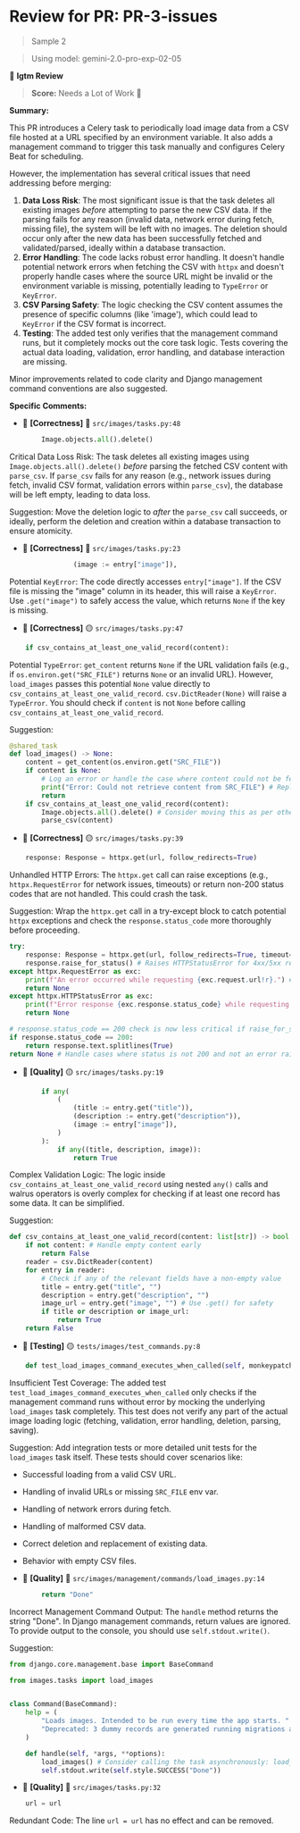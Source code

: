 # Review for PR: PR-3-issues

> Sample 2

> Using model: gemini-2.0-pro-exp-02-05


🦉 **lgtm Review**

> **Score:** Needs a Lot of Work 🚨

**Summary:**

This PR introduces a Celery task to periodically load image data from a CSV file hosted at a URL specified by an environment variable. It also adds a management command to trigger this task manually and configures Celery Beat for scheduling.

However, the implementation has several critical issues that need addressing before merging:

1.  **Data Loss Risk**: The most significant issue is that the task deletes all existing images *before* attempting to parse the new CSV data. If the parsing fails for any reason (invalid data, network error during fetch, missing file), the system will be left with no images. The deletion should occur only after the new data has been successfully fetched and validated/parsed, ideally within a database transaction.
2.  **Error Handling**: The code lacks robust error handling. It doesn't handle potential network errors when fetching the CSV with `httpx` and doesn't properly handle cases where the source URL might be invalid or the environment variable is missing, potentially leading to `TypeError` or `KeyError`.
3.  **CSV Parsing Safety**: The logic checking the CSV content assumes the presence of specific columns (like 'image'), which could lead to `KeyError` if the CSV format is incorrect.
4.  **Testing**: The added test only verifies that the management command runs, but it completely mocks out the core task logic. Tests covering the actual data loading, validation, error handling, and database interaction are missing.

Minor improvements related to code clarity and Django management command conventions are also suggested.

**Specific Comments:**

- 🦉 **[Correctness]** 🔴 `src/images/tasks.py:48`




```python
        Image.objects.all().delete()
```


Critical Data Loss Risk: The task deletes all existing images using `Image.objects.all().delete()` *before* parsing the fetched CSV content with `parse_csv`. If `parse_csv` fails for any reason (e.g., network issues during fetch, invalid CSV format, validation errors within `parse_csv`), the database will be left empty, leading to data loss. 

Suggestion: Move the deletion logic to *after* the `parse_csv` call succeeds, or ideally, perform the deletion and creation within a database transaction to ensure atomicity.

- 🦉 **[Correctness]** 🔴 `src/images/tasks.py:23`




```python
                (image := entry["image"]),
```


Potential `KeyError`: The code directly accesses `entry["image"]`. If the CSV file is missing the "image" column in its header, this will raise a `KeyError`. Use `.get("image")` to safely access the value, which returns `None` if the key is missing.

- 🦉 **[Correctness]** 🟡 `src/images/tasks.py:47`




```python
    if csv_contains_at_least_one_valid_record(content):
```


Potential `TypeError`: `get_content` returns `None` if the URL validation fails (e.g., if `os.environ.get("SRC_FILE")` returns `None` or an invalid URL). However, `load_images` passes this potential `None` value directly to `csv_contains_at_least_one_valid_record`. `csv.DictReader(None)` will raise a `TypeError`. You should check if `content` is not `None` before calling `csv_contains_at_least_one_valid_record`.

Suggestion:
```python
@shared_task
def load_images() -> None:
    content = get_content(os.environ.get("SRC_FILE"))
    if content is None:
        # Log an error or handle the case where content could not be fetched
        print("Error: Could not retrieve content from SRC_FILE") # Replace with proper logging
        return
    if csv_contains_at_least_one_valid_record(content):
        Image.objects.all().delete() # Consider moving this as per other comment
        parse_csv(content)
```

- 🦉 **[Correctness]** 🟡 `src/images/tasks.py:39`




```python
    response: Response = httpx.get(url, follow_redirects=True)
```


Unhandled HTTP Errors: The `httpx.get` call can raise exceptions (e.g., `httpx.RequestError` for network issues, timeouts) or return non-200 status codes that are not handled. This could crash the task.

Suggestion: Wrap the `httpx.get` call in a try-except block to catch potential `httpx` exceptions and check the `response.status_code` more thoroughly before proceeding.
```python
try:
    response: Response = httpx.get(url, follow_redirects=True, timeout=10.0) # Add timeout
    response.raise_for_status() # Raises HTTPStatusError for 4xx/5xx responses
except httpx.RequestError as exc:
    print(f"An error occurred while requesting {exc.request.url!r}.") # Replace with proper logging
    return None
except httpx.HTTPStatusError as exc:
    print(f"Error response {exc.response.status_code} while requesting {exc.request.url!r}.") # Replace with proper logging
    return None

# response.status_code == 200 check is now less critical if raise_for_status() is used, but kept for clarity
if response.status_code == 200:
    return response.text.splitlines(True)
return None # Handle cases where status is not 200 and not an error raised by raise_for_status

```

- 🦉 **[Quality]** 🟡 `src/images/tasks.py:19`




```python
        if any(
            (
                (title := entry.get("title")),
                (description := entry.get("description")),
                (image := entry["image"]),
            )
        ):
            if any((title, description, image)):
                return True
```


Complex Validation Logic: The logic inside `csv_contains_at_least_one_valid_record` using nested `any()` calls and walrus operators is overly complex for checking if at least one record has some data. It can be simplified.

Suggestion:
```python
def csv_contains_at_least_one_valid_record(content: list[str]) -> bool:
    if not content: # Handle empty content early
        return False
    reader = csv.DictReader(content)
    for entry in reader:
        # Check if any of the relevant fields have a non-empty value
        title = entry.get("title", "")
        description = entry.get("description", "")
        image_url = entry.get("image", "") # Use .get() for safety
        if title or description or image_url:
            return True
    return False
```

- 🦉 **[Testing]** 🟡 `tests/images/test_commands.py:8`




```python
    def test_load_images_command_executes_when_called(self, monkeypatch: pytest.MonkeyPatch):
```


Insufficient Test Coverage: The added test `test_load_images_command_executes_when_called` only checks if the management command runs without error by mocking the underlying `load_images` task completely. This test does not verify any part of the actual image loading logic (fetching, validation, error handling, deletion, parsing, saving). 

Suggestion: Add integration tests or more detailed unit tests for the `load_images` task itself. These tests should cover scenarios like:
- Successful loading from a valid CSV URL.
- Handling of invalid URLs or missing `SRC_FILE` env var.
- Handling of network errors during fetch.
- Handling of malformed CSV data.
- Correct deletion and replacement of existing data.
- Behavior with empty CSV files.

- 🦉 **[Quality]** 🔵 `src/images/management/commands/load_images.py:14`




```python
        return "Done"
```


Incorrect Management Command Output: The `handle` method returns the string "Done". In Django management commands, return values are ignored. To provide output to the console, you should use `self.stdout.write()`.

Suggestion:
```python
from django.core.management.base import BaseCommand

from images.tasks import load_images


class Command(BaseCommand):
    help = (
        "Loads images. Intended to be run every time the app starts. "
        "Deprecated: 3 dummy records are generated running migrations already. "
    )

    def handle(self, *args, **options):
        load_images() # Consider calling the task asynchronously: load_images.delay()
        self.stdout.write(self.style.SUCCESS("Done"))
```

- 🦉 **[Quality]** 🔵 `src/images/tasks.py:32`




```python
    url = url
```


Redundant Code: The line `url = url` has no effect and can be removed.